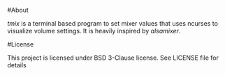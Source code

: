#About

_tmix_ is a terminal based program to set mixer values that uses ncurses
to visualize volume settings. It is heavily inspired by _alsamixer_.

#License

This project is licensed under BSD 3-Clause license.
See LICENSE file for details
